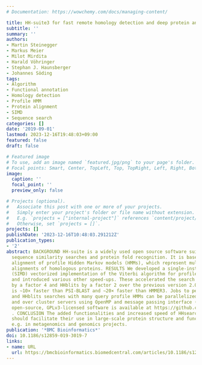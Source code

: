 ```yaml
---
# Documentation: https://wowchemy.com/docs/managing-content/

title: HH-suite3 for fast remote homology detection and deep protein annotation.
subtitle: ''
summary: ''
authors:
- Martin Steinegger
- Markus Meier
- Milot Mirdita
- Harald Vöhringer
- Stephan J. Haunsberger
- Johannes Söding
tags:
- Algorithm
- Functional annotation
- Homology detection
- Profile HMM
- Protein alignment
- SIMD
- Sequence search
categories: []
date: '2019-09-01'
lastmod: 2023-12-16T19:48:03+09:00
featured: false
draft: false

# Featured image
# To use, add an image named `featured.jpg/png` to your page's folder.
# Focal points: Smart, Center, TopLeft, Top, TopRight, Left, Right, BottomLeft, Bottom, BottomRight.
image:
  caption: ''
  focal_point: ''
  preview_only: false

# Projects (optional).
#   Associate this post with one or more of your projects.
#   Simply enter your project's folder or file name without extension.
#   E.g. `projects = ["internal-project"]` references `content/project/deep-learning/index.md`.
#   Otherwise, set `projects = []`.
projects: []
publishDate: '2023-12-16T10:48:03.291212Z'
publication_types:
- '2'
abstract: BACKGROUND HH-suite is a widely used open source software suite for sensitive
  sequence similarity searches and protein fold recognition. It is based on pairwise
  alignment of profile Hidden Markov models (HMMs), which represent multiple sequence
  alignments of homologous proteins. RESULTS We developed a single-instruction multiple-data
  (SIMD) vectorized implementation of the Viterbi algorithm for profile HMM alignment
  and introduced various other speed-ups. These accelerated the search methods HHsearch
  by a factor 4 and HHblits by a factor 2 over the previous version 2.0.16. HHblits3
  is ∼10× faster than PSI-BLAST and ∼20× faster than HMMER3. Jobs to perform HHsearch
  and HHblits searches with many query profile HMMs can be parallelized over cores
  and over cluster servers using OpenMP and message passing interface (MPI). The free,
  open-source, GPLv3-licensed software is available at https://github.com/soedinglab/hh-suite
  . CONCLUSION The added functionalities and increased speed of HHsearch and HHblits
  should facilitate their use in large-scale protein structure and function prediction,
  e.g. in metagenomics and genomics projects.
publication: '*BMC Bioinformatics*'
doi: 10.1186/s12859-019-3019-7
links:
- name: URL
  url: https://bmcbioinformatics.biomedcentral.com/articles/10.1186/s12859-019-3019-7
---
```

